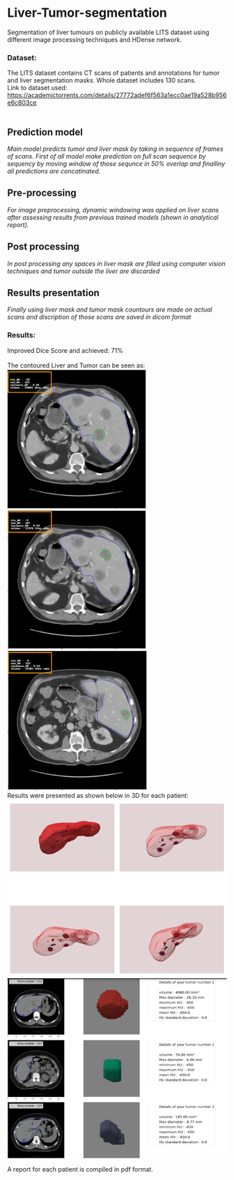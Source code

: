 # Liver-Tumor-segmentation
Segmentation of liver tumours on publicly available LITS dataset using different image processing techniques and HDense network.
### Dataset: <br />
The LITS dataset contains CT scans of patients and annotations for tumor and liver segmentation masks. Whole dataset includes 130 scans. <br />
Link to dataset used: https://academictorrents.com/details/27772adef6f563a1ecc0ae19a528b956e6c803ce <br />
<br /> 
## Prediction model
*Main model predicts tumor and  liver mask by taking in sequence of frames of scans. First of all model make prediction on full scan sequence by sequency by moving window of those sequnce in 50% overlap and finalliny all predictions are concatinated.*
## Pre-processing
*For image preprocessing, dynamic windowing was applied on liver scans after assessing results from previous trained models (shown in analytical report).*
## Post processing
*In post processing any spaces in liver mask are filled using computer vision techniques and tumor outside the liver are discarded*

## Results presentation
*Finally using liver mask and tumor mask countours are made on actual scans and discription of those scans are saved in dicom format*
### Results:
Improved Dice Score and achieved: 71% <br />
<br /> 
The contoured Liver and Tumor can be seen as: <br />
![output](results/1.PNG) 
![output](results/2.PNG) 
![output](results/3.PNG) 
<br />
Results were presented as shown below in 3D for each patient: <br />
![output](results/4.PNG) <br /> 
![output](results/5.PNG) <br />

A report for each patient is compiled in pdf format.
